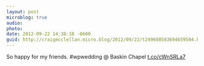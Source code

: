 ```yaml
---
layout: post
microblog: true
audio: 
photo: 
date: 2012-09-22 14:38:18 -0600
guid: http://craigmcclellan.micro.blog/2012/09/22/t249608583694659584.html
---
```

So happy for my friends. #wpwedding   @ Baskin Chapel [t.co/cWnSRLa7](http://t.co/cWnSRLa7)
